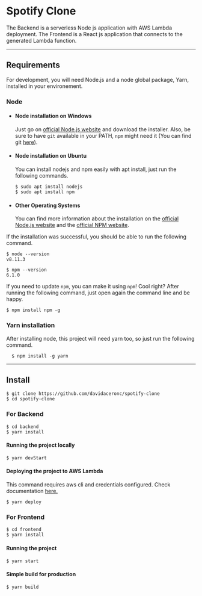 # Spotify Clone

The Backend is a serverless Node js application with AWS Lambda deployment.
The Frontend is a React js application that connects to the generated Lambda function.

---
## Requirements

For development, you will need Node.js and a node global package, Yarn, installed in your environement.

### Node
- #### Node installation on Windows

  Just go on [official Node.js website](https://nodejs.org/) and download the installer.
  Also, be sure to have `git` available in your PATH, `npm` might need it (You can find git [here](https://git-scm.com/)).

- #### Node installation on Ubuntu

  You can install nodejs and npm easily with apt install, just run the following commands.

      $ sudo apt install nodejs
      $ sudo apt install npm

- #### Other Operating Systems
  You can find more information about the installation on the [official Node.js website](https://nodejs.org/) and the [official NPM website](https://npmjs.org/).

If the installation was successful, you should be able to run the following command.

    $ node --version
    v8.11.3

    $ npm --version
    6.1.0

If you need to update `npm`, you can make it using `npm`! Cool right? After running the following command, just open again the command line and be happy.

    $ npm install npm -g

###
### Yarn installation
After installing node, this project will need yarn too, so just run the following command.

      $ npm install -g yarn

---

## Install

    $ git clone https://github.com/davidaceronc/spotify-clone
    $ cd spotify-clone

### For Backend
    $ cd backend
    $ yarn install

#### Running the project locally
    $ yarn devStart

#### Deploying the project to AWS Lambda
This command requires aws cli and credentials configured. Check documentation [here.](https://docs.aws.amazon.com/cli/latest/userguide/cli-configure-quickstart.html)

    $ yarn deploy

### For Frontend
    $ cd frontend
    $ yarn install

#### Running the project

    $ yarn start

#### Simple build for production

    $ yarn build